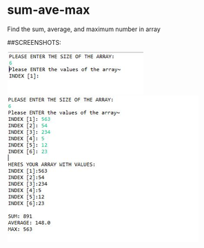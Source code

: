# sum-ave-max
Find the sum, average, and maximum number in array

##SCREENSHOTS:

![](https://github.com/lvcc-dsa/Students/blob/master/BSIS/Calingasan-Ronmar/sum-ave-max/1.JPG)
![](https://github.com/lvcc-dsa/Students/blob/master/BSIS/Calingasan-Ronmar/sum-ave-max/2.JPG)
